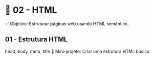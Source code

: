 # 🧩 02 - HTML

✅ Objetivo: Estruturar páginas web usando HTML semântico.

## 01 - Estrutura HTML

<!DOCTYPE html>

head, body, meta, title
🚀 Mini-projeto: Criar uma estrutura HTML básica
